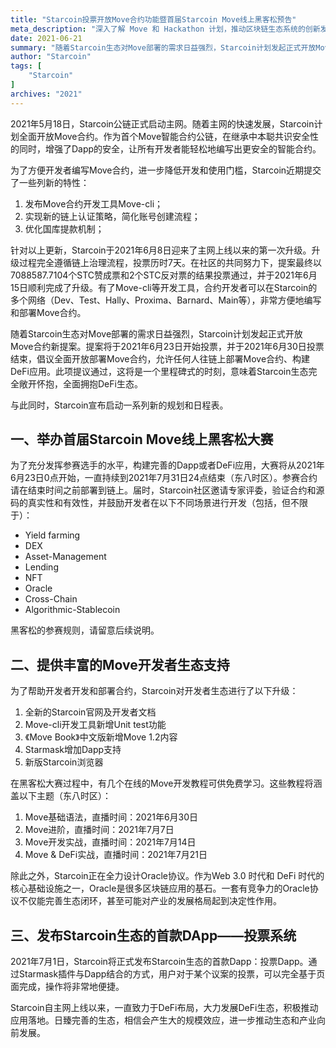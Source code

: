 ```yaml
---
title: "Starcoin投票开放Move合约功能暨首届Starcoin Move线上黑客松预告"
meta_description: "深入了解 Move 和 Hackathon 计划，推动区块链生态系统的创新发展。"
date: 2021-06-21
summary: "随着Starcoin生态对Move部署的需求日益强烈，Starcoin计划发起正式开放Move合约新提案。提案将于2021年6月23日开始投票，并于2021年6月30日投票结束..."
author: "Starcoin"
tags: [
    "Starcoin"
]
archives: "2021"
---
```


2021年5月18日，Starcoin公链正式启动主网。随着主网的快速发展，Starcoin计划全面开放Move合约。作为首个Move智能合约公链，在继承中本聪共识安全性的同时，增强了Dapp的安全，让所有开发者能轻松地编写出更安全的智能合约。

为了方便开发者编写Move合约，进一步降低开发和使用门槛，Starcoin近期提交了一些列新的特性：

1. 发布Move合约开发工具Move-cli；
2. 实现新的链上认证策略，简化账号创建流程；
3. 优化国库提款机制；

针对以上更新，Starcoin于2021年6月8日迎来了主网上线以来的第一次升级。升级过程完全遵循链上治理流程，投票历时7天。在社区的共同努力下，提案最终以7088587.7104个STC赞成票和2个STC反对票的结果投票通过，并于2021年6月15日顺利完成了升级。有了Move-cli等开发工具，合约开发者可以在Starcoin的多个网络（Dev、Test、Hally、Proxima、Barnard、Main等），非常方便地编写和部署Move合约。

随着Starcoin生态对Move部署的需求日益强烈，Starcoin计划发起正式开放Move合约新提案。提案将于2021年6月23日开始投票，并于2021年6月30日投票结束，倡议全面开放部署Move合约，允许任何人往链上部署Move合约、构建DeFi应用。此项提议通过，这将是一个里程碑式的时刻，意味着Starcoin生态完全敞开怀抱，全面拥抱DeFi生态。

与此同时，Starcoin宣布启动一系列新的规划和日程表。

## 一、举办首届Starcoin Move线上黑客松大赛

为了充分发挥参赛选手的水平，构建完善的Dapp或者DeFi应用，大赛将从2021年6月23日0点开始，一直持续到2021年7月31日24点结束（东八时区）。参赛合约请在结束时间之前部署到链上。届时，Starcoin社区邀请专家评委，验证合约和源码的真实性和有效性，并鼓励开发者在以下不同场景进行开发（包括，但不限于）：

* Yield farming
* DEX
* Asset-Management
* Lending
* NFT
* Oracle
* Cross-Chain
* Algorithmic-Stablecoin

黑客松的参赛规则，请留意后续说明。

## 二、提供丰富的Move开发者生态支持

为了帮助开发者开发和部署合约，Starcoin对开发者生态进行了以下升级：

1. 全新的Starcoin官网及开发者文档
2. Move-cli开发工具新增Unit test功能
3. 《Move Book》中文版新增Move 1.2内容
4. Starmask增加Dapp支持
5. 新版Starcoin浏览器

在黑客松大赛过程中，有几个在线的Move开发教程可供免费学习。这些教程将涵盖以下主题（东八时区）：

1. Move基础语法，直播时间：2021年6月30日
2. Move进阶，直播时间：2021年7月7日
3. Move开发实战，直播时间：2021年7月14日
4. Move & DeFi实战，直播时间：2021年7月21日

除此之外，Starcoin正在全力设计Oracle协议。作为Web 3.0 时代和 DeFi 时代的核心基础设施之一，Oracle是很多区块链应用的基石。一套有竞争力的Oracle协议不仅能完善生态闭环，甚至可能对产业的发展格局起到决定性作用。

## 三、发布Starcoin生态的首款DApp——投票系统

2021年7月1日，Starcoin将正式发布Starcoin生态的首款Dapp：投票Dapp。通过Starmask插件与Dapp结合的方式，用户对于某个议案的投票，可以完全基于页面完成，操作将非常地便捷。

Starcoin自主网上线以来，一直致力于DeFi布局，大力发展DeFi生态，积极推动应用落地。日臻完善的生态，相信会产生大的规模效应，进一步推动生态和产业向前发展。
